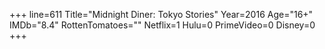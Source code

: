 +++
line=611
Title="Midnight Diner: Tokyo Stories"
Year=2016
Age="16+"
IMDb="8.4"
RottenTomatoes=""
Netflix=1
Hulu=0
PrimeVideo=0
Disney=0
+++

